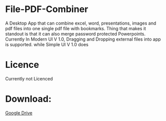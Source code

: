 # File-PDF-Combiner
A Desktop App that can combine excel, word, presentations, images and pdf files into one single pdf file with bookmarks. Thing that makes it standout is that it can also merge password protected Powerpoints. Currently In Modern UI V 1.0, Dragging and Dropping external files into app is supported. while Simple UI V 1.0 does
# Licence
Currently not Licenced
# Download:
[Google Drive](https://drive.google.com/drive/folders/14C3XE5p2PElz2H6RgWpl6rlcAnUFQHe3?usp=sharing)
